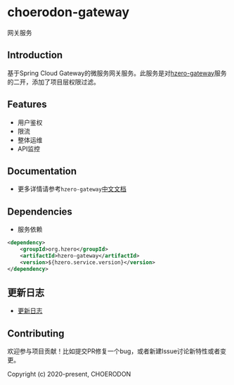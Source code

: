 # choerodon-gateway
网关服务

## Introduction
基于Spring Cloud Gateway的微服务网关服务。此服务是对[hzero-gateway](https://github.com/open-hand/hzero-gateway.git)服务的二开，添加了项目层权限过滤。

## Features

- 用户鉴权
- 限流
- 整体运维
- API监控

## Documentation
- 更多详情请参考`hzero-gateway`[中文文档](http://open.hand-china.com/document-center/doc/application/10039/10149?doc_id=4987)

## Dependencies

* 服务依赖

```xml
<dependency>
    <groupId>org.hzero</groupId>
    <artifactId>hzero-gateway</artifactId>
    <version>${hzero.service.version}</version>
</dependency>
```

## 更新日志

- [更新日志](./CHANGELOG.zh-CN.md)

## Contributing

欢迎参与项目贡献！比如提交PR修复一个bug，或者新建Issue讨论新特性或者变更。

Copyright (c) 2020-present, CHOERODON
